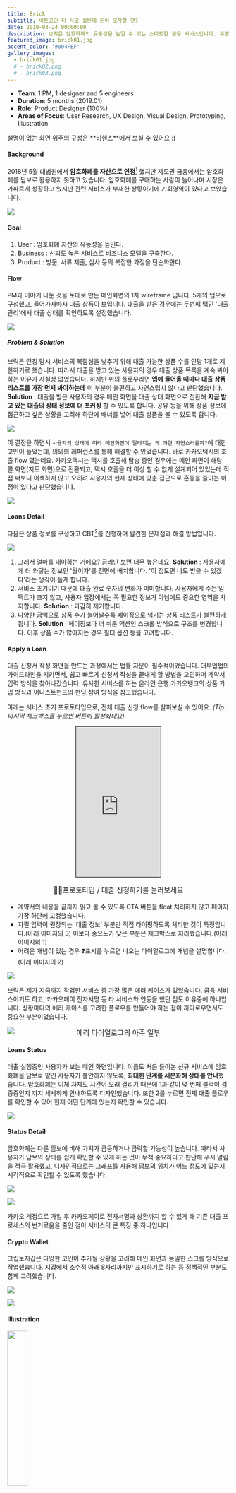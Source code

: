 ```yaml
---
title: Brick
subtitle: 비트코인 더 사고 싶은데 돈이 모자랄 땐?
date: 2019-03-24 00:00:00
description: 브릭은 암호화폐의 유동성을 높일 수 있는 스마트한 금융 서비스입니다. 투명하게 공개되는 블록체인 기술로, 사용자가 직면한 경제적 문제에 합리적인 대안을 제시합니다.
featured_image: brick01.jpg
accent_color: '#004FEF'
gallery_images:
  - brick01.jpg
  # - brick02.png
  # - brick03.png
---
```

* **Team**: 1 PM, 1 designer and 5 engineers
* **Duration**: 5 months (2019.01)
* **Role**: Product Designer (100%)
* **Areas of Focus**: User Research, UX Design, Visual Design, Prototyping, Illustration

설명이 없는 화면 위주의 구성은 **[비핸스](https://www.behance.net/gallery/77548409/brick-Mobile-Loan-Service)**에서 보실 수 있어요 :)


#### Background

2018년 5월 대법원에서 **암호화폐를 자산으로 인정**[^1] 했지만 제도권 금융에서는 암호화폐를 담보로 활용하지 못하고 있습니다. 암호화폐를 구매하는 사람이 늘어나며 시장은 가파르게 성장하고 있지만 관련 서비스가 부재한 상황이기에 기회영역이 있다고 보았습니다.

[^1]: [파이낸셜 뉴스](https://www.fnnews.com/news/201906241830329737)

![](/images/projects/07_brick/00.png)

<!-- 
커지는 해외 시장 상황도 눈여겨보았습니다. 블록파이는 개인은 물론 기업에게도 최대 1000만달러(약 112억원)까지 돈을 빌려주게 되었고, 솔트렌딩의 총 이용 금액은 5000만달러(약 556억원)에 달합니다. 갤럭시디지털은 2억5000만달러(약 2774억원) 규모 자금을 조달해 암호화폐 담보 대출을 시작했습니다. -->
<!-- 
서비스의 메인 타겟은 블록체인을 장기투자 하는 30대로 설정했습니다.  -->

#### Goal
1. User : 암호화폐 자산의 유동성을 높인다.
2. Business : 신뢰도 높은 서비스로 비즈니스 모델을 구축한다.
3. Product : 방문, 서류 제출, 심사 등의 복잡한 과정을 단순화한다.

<!-- 
#### Survey
대출 상품을 구성하기에 앞서, 사용자들의 니즈를 파악하기 위해 서베이를 진행했습니다. 법적 테두리인 300만원 이내에서 어느 정도의 금액을 어느 정도의 이율로 대출받을 의사가 있는지 알아보기 위한 목적이었습니다.  -->

#### Flow
PM과 이야기 나눈 것을 토대로 만든 메인화면의 1차 wireframe 입니다. 5개의 탭으로 구성했고, 들어가자마자 대출 상품이 보입니다. 대출을 받은 경우에는 두번째 탭인 '대출 관리'에서 대출 상태를 확인하도록 설정했습니다.

![](/images/projects/07_brick/01.png)

##### Problem & Solution

브릭은 런칭 당시 서비스의 복잡성을 낮추기 위해 대출 가능한 상품 수를 인당 1개로 제한하기로 했습니다. 따라서 대출을 받고 있는 사용자의 경우 대출 상품 목록을 계속 봐야하는 이유가 사실상 없었습니다. 하지만 위의 플로우라면 **앱에 들어올 때마다 대출 상품 리스트를 가장 먼저 봐야하는데** 이 부분이 불편하고 자연스럽지 않다고 판단했습니다. **Solution** : 대출을 받은 사용자의 경우 메인 화면을 대출 상태 화면으로 전환해 **지금 받고 있는 대출의 상태 정보에 더 포커싱** 할 수 있도록 합니다. 공유 등을 위해 상품 정보에 접근하고 싶은 상황을 고려해 하단에 배너를 넣어 대출 상품을 볼 수 있도록 합니다.

![](/images/projects/07_brick/02.png)

이 결정을 하면서 ```사용자의 상태에 따라 메인화면이 달라지는 게 과연 자연스러울까?```에 대한 고민이 들었는데, 의외의 레퍼런스를 통해 해결할 수 있었습니다. 바로 카카오택시의 호출 flow 였는데요. 카카오택시는 택시를 호출해 탑승 중인 경우에는 메인 화면이 해당 콜 화면(지도 화면)으로 전환되고, 택시 호출을 더 이상 할 수 없게 설계되어 있었는데 직접 써보니 어색하지 않고 오히려 사용자의 현재 상태에 맞춘 접근으로 혼동을 줄이는 이점이 있다고 판단했습니다. 

![](/images/projects/07_brick/03.png)


#### Loans Detail

다음은 상품 정보를 구성하고 CBT[^2]를 진행하며 발견한 문제점과 해결 방법입니다. 

[^2]: 20명을 대상으로 진행했으며, 가상의 암호화폐를 이용해 대출 신청부터 상환까지의 task 수행을 살펴보았습니다.

![](/images/projects/07_brick/04.png)


1. 그래서 얼마를 내야하는 거에요? 금리만 보면 너무 높은데요. **Solution** : 사용자에게 더 와닿는 정보인 '월이자'를 전면에 배치합니다. '이 정도면 나도 받을 수 있겠다'라는 생각이 들게 합니다.
2. 서비스 초기이기 때문에 대출 완료 숫자의 변화가 미미합니다. 사용자에게 주는 임팩트가 크지 않고, 사용자 입장에서는 꼭 필요한 정보가 아님에도 중요한 영역을 차지합니다. **Solution** : 과감히 제거합니다.
3. 다양한 금액으로 상품 수가 늘어날수록 페이징으로 넘기는 상품 리스트가 불편하게 됩니다. **Solution** : 페이징보다 더 쉬운 액션인 스크롤 방식으로 구조를 변경합니다. 이후 상품 수가 많아지는 경우 필터 옵션 등을 고려합니다.


#### Apply a Loan

대출 신청서 작성 화면을 만드는 과정에서는 법률 자문이 필수적이었습니다. 대부업법의 가이드라인을 지키면서, 쉽고 빠르게 신청서 작성을 끝내게 할 방법을 고민하며 계약서 입력 방식을 찾아나갔습니다. 유사한 서비스를 하는 온라인 은행 카카오뱅크의 상품 가입 방식과 어니스트펀드의 펀딩 참여 방식을 참고했습니다.

아래는 서비스 초기 프로토타입으로, 전체 대출 신청 flow를 살펴보실 수 있어요. *(Tip: 마지막 체크박스를 누르면 버튼이 활성화돼요)*
<br>
<p align = "center"><iframe allowtransparency="true" style="display:block; width:20vw; height:35.4vw; border: 0.5px solid #000;" src="https://cloud.protopie.io/p/ggigrPGBjUz/6??&ui=false&mockup=false&touchHint=true&scaleToFit=true&cursorType=touch" frameborder="0.5" ></iframe></p>

<p align ="center" style="font-size:16px"> ☝🏻프로토타입 / 대출 신청하기를 눌러보세요 </p>

- 계약서의 내용을 끝까지 읽고 볼 수 있도록 CTA 버튼을 float 처리하지 않고 페이지 가장 하단에 고정했습니다.
- 자필 입력이 권장되는 '대출 정보' 부분만 직접 타이핑하도록 처리한 것이 특징입니다.(아래 이미지의 3) 이보다 중요도가 낮은 부분은 체크박스로 처리했습니다.(아래 이미지의 1)
- 어려운 개념이 있는 경우 ❓표시를 누르면 나오는 다이얼로그에 개념을 설명합니다. (아래 이미지의 2)

![](/images/projects/07_brick/05.png)


브릭은 제가 지금까지 작업한 서비스 중 가장 많은 에러 케이스가 있었습니다. 금융 서비스이기도 하고, 카카오페이 전자서명 등 타 서비스와 연동을 했던 점도 이유중에 하나입니다. 상황마다의 에러 케이스를 고려한 플로우를 만들어야 하는 점이 까다로우면서도 중요한 부분이었습니다.

![](/images/projects/07_brick/14.png)

<p align ="center" style="font-size:16px; margin-top:-30px;"> 에러 다이얼로그의 아주 일부</p>

#### Loans Status

대출 실행중인 사용자가 보는 메인 화면입니다. 이름도 처음 들어본 신규 서비스에 암호화폐을 담보로 맡긴 사용자가 불안하지 않도록, **최대한 단계를 세분화해 상태를 안내**했습니다. 암호화폐는 이체 자체도 시간이 오래 걸리기 때문에 1과 같이 몇 번째 블럭이 검증중인지 까지 세세하게 안내하도록 디자인했습니다. 또한 2를 누르면 전체 대출 플로우를 확인할 수 있어 현재 어떤 단계에 있는지 확인할 수 있습니다.

![](/images/projects/07_brick/06.png)

#### Status Detail

암호화폐는 다른 담보에 비해 가치가 급등하거나 급락할 가능성이 높습니다. 따라서 사용자가 담보의 상태를 쉽게 확인할 수 있게 하는 것이 무척 중요하다고 판단해 푸시 알림을 적극 활용했고, 디자인적으로는 그래프를 사용해 담보의 위치가 어느 정도에 있는지 시각적으로 확인할 수 있도록 했습니다.

![](/images/projects/07_brick/07.png)

![](/images/projects/07_brick/08.png)

카카오 계정으로 가입 후 카카오페이로 전자서명과 상환까지 할 수 있게 해 기존 대출 프로세스의 번거로움을 줄인 점이 서비스의 큰 특징 중 하나입니다.

#### Crypto Wallet

크립토지갑은 다양한 코인이 추가될 상황을 고려해 메인 화면과 동일한 스크롤 방식으로 작업했습니다. 지갑에서 소수점 아래 8자리까지만 표시하기로 하는 등 정책적인 부분도 함께 고려했습니다.

![](/images/projects/07_brick/09.png)

![](/images/projects/07_brick/10.png)

#### Illustration
<img src="/images/projects/07_brick/11.gif" width="30%" />

금융 서비스의 무거운 느낌을 덜어내면서 사용자의 이해를 돕기 위해 일러스트 이미지를 서비스에 적절히 더했습니다.

![](/images/projects/07_brick/11.png)


<img src="/images/projects/07_brick/12.png" width="80%" />
<p align ="center" style="font-size:16px; margin-top:-20px;"> 컨퍼런스 등에서 사용했던 홍보물</p>


#### Design System

![](/images/projects/07_brick/13.png)

#### Result

브릭은 여러모로 어려움이 있었지만 그만큼 배운점도 많았던 프로젝트였습니다. 처음으로 금융서비스에 도전해보았기에 팀원들과 스터디를 하고 컨퍼런스에 참여하는 등 암호화폐 시장을 이해하려 부던히 노력했습니다. CBT를 진행하며 사용자의 불편함을 눈앞에서 살펴보고, 그 영향으로 UX 방향성이 크게 바뀌기도 했습니다. 더 나은 서비스를 만들어가는 과정이었지만 '왜 처음부터 그런 생각을 하지 못했지?'하는 자책 섞인 성장의 시간을 가지기도 했습니다. 


안타깝게도 브릭은 출시 후 몇 개월 지나지 않아 서비스 종료되었는데요. 암호화폐 시장 상황과 밀접하게 맞닿아있던 서비스라서 출시 직후 갑자기 나빠진 시장 상황을 오래 버티지 못한 이유가 큽니다. 개인적으로는 완성도있게 잘 만들어진 서비스였다고 생각해서 아쉬움이 더 크게 남습니다.

그렇지만 이렇게 작업물이 남아있고, 하면서 배운점들도 계속 제 안에 남아있겠지요. 처음엔 어려웠던 금융 서비스도 이제는 '한 번 해보니 또 못할 것도 없지'라는 생각도 들고, 오히려 논리적으로 사고할 수 있는 요소가 많아 재미있게 할 수 있지 않았나 하는 생각도 듭니다. 다음에도 이렇게 재미있고 새로운 프로젝트에 참여할 수 있기를 바라며 글을 마칩니다!